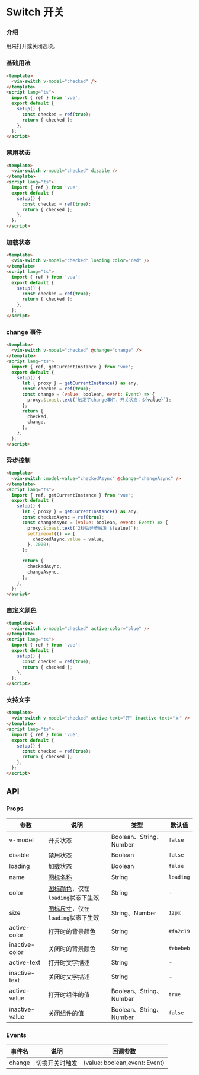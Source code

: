 # Switch 开关

### 介绍

用来打开或关闭选项。

### 基础用法

```html
<template>
  <vin-switch v-model="checked" />
</template>
<script lang="ts">
  import { ref } from 'vue';
  export default {
    setup() {
      const checked = ref(true);
      return { checked };
    },
  };
</script>
```

### 禁用状态

```html
<template>
  <vin-switch v-model="checked" disable />
</template>
<script lang="ts">
  import { ref } from 'vue';
  export default {
    setup() {
      const checked = ref(true);
      return { checked };
    },
  };
</script>
```

### 加载状态

```html
<template>
  <vin-switch v-model="checked" loading color="red" />
</template>
<script lang="ts">
  import { ref } from 'vue';
  export default {
    setup() {
      const checked = ref(true);
      return { checked };
    },
  };
</script>
```

### change 事件

```html
<template>
  <vin-switch v-model="checked" @change="change" />
</template>
<script lang="ts">
  import { ref, getCurrentInstance } from 'vue';
  export default {
    setup() {
      let { proxy } = getCurrentInstance() as any;
      const checked = ref(true);
      const change = (value: boolean, event: Event) => {
        proxy.$toast.text(`触发了change事件，开关状态：${value}`);
      };
      return {
        checked,
        change,
      };
    },
  };
</script>
```

### 异步控制

```html
<template>
  <vin-switch :model-value="checkedAsync" @change="changeAsync" />
</template>
<script lang="ts">
  import { ref, getCurrentInstance } from 'vue';
  export default {
    setup() {
      let { proxy } = getCurrentInstance() as any;
      const checkedAsync = ref(true);
      const changeAsync = (value: boolean, event: Event) => {
        proxy.$toast.text(`2秒后异步触发 ${value}`);
        setTimeout(() => {
          checkedAsync.value = value;
        }, 2000);
      };

      return {
        checkedAsync,
        changeAsync,
      };
    },
  };
</script>
```

### 自定义颜色

```html
<template>
  <vin-switch v-model="checked" active-color="blue" />
</template>
<script lang="ts">
  import { ref } from 'vue';
  export default {
    setup() {
      const checked = ref(true);
      return { checked };
    },
  };
</script>
```

### 支持文字

```html
<template>
  <vin-switch v-model="checked" active-text="开" inactive-text="关" />
</template>
<script lang="ts">
  import { ref } from 'vue';
  export default {
    setup() {
      const checked = ref(true);
      return { checked };
    },
  };
</script>
```

## API

### Props

| 参数           | 说明                                                            | 类型                    | 默认值    |
| -------------- | --------------------------------------------------------------- | ----------------------- | --------- |
| v-model        | 开关状态                                                        | Boolean、String、Number | `false`   |
| disable        | 禁用状态                                                        | Boolean                 | `false`   |
| loading        | 加载状态                                                        | Boolean                 | `false`   |
| name           | [图标名称](/docs/components/icon.html)                          | String                  | `loading` |
| color          | [图标颜色](/docs/components/icon.html)，仅在`loading`状态下生效 | String                  | -         |
| size           | [图标尺寸](/docs/components/icon.html)，仅在`loading`状态下生效 | String、Number          | `12px`    |
| active-color   | 打开时的背景颜色                                                | String                  | `#fa2c19` |
| inactive-color | 关闭时的背景颜色                                                | String                  | `#ebebeb` |
| active-text    | 打开时文字描述                                                  | String                  | -         |
| inactive-text  | 关闭时文字描述                                                  | String                  | -         |
| active-value   | 打开时组件的值                                                  | Boolean、String、Number | `true`    |
| inactive-value | 关闭组件的值                                                    | Boolean、String、Number | `false`   |

### Events

| 事件名 | 说明           | 回调参数                      |
| ------ | -------------- | ----------------------------- |
| change | 切换开关时触发 | (value: boolean,event: Event) |
